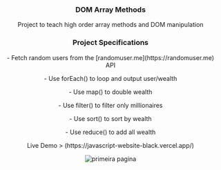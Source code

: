 <h3 align="center"><strong> DOM Array Methods</strong></h3>

<p align="center">Project to teach high order array methods and DOM manipulation</p>

<h3 align="center"> Project Specifications</h3>

<p align="center">- Fetch random users from the [randomuser.me](https://randomuser.me) API</p>
<p align="center">- Use forEach() to loop and output user/wealth</p>
<p align="center">- Use map() to double wealth</p>
<p align="center">- Use filter() to filter only millionaires</p>
<p align="center">- Use sort() to sort by wealth</p>
<p align="center">- Use reduce() to add all wealth</p>

<p align="center">Live Demo > (https://javascript-website-black.vercel.app/) <br></p>
<p align="center"><img alt="primeira pagina" src="https://github.com/viviandemitry/Javascript-website/blob/main/DOM_array_Methods.PNG?raw=true"></p>
 
